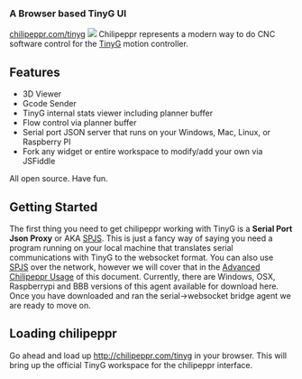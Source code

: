 ### A Browser based TinyG UI
[chilipeppr.com/tinyg](http://chilipeppr.com/tinyg)
![](http://www.chilipeppr.com/img/screenshot-tinyg.png)
Chilipeppr represents a modern way to do CNC software control for the [TinyG](http://synthetos.myshopify.com/products/tinyg) motion controller.
## Features
* 3D Viewer
* Gcode Sender
* TinyG internal stats viewer including planner buffer
* Flow control via planner buffer
* Serial port JSON server that runs on your Windows, Mac, Linux, or Raspberry PI
* Fork any widget or entire workspace to modify/add your own via JSFiddle

All open source. Have fun.

## Getting Started
The first thing you need to get chilipeppr working with TinyG is a **Serial Port Json Proxy** or AKA [SPJS](http://github.com/johnlauer/serial-port-json-server).  This is just a fancy way of saying you need a program running on your local machine that translates serial communications with TinyG to the websocket format.  You can also use [SPJS](http://github.com/johnlauer/serial-port-json-server) over the network, however we will cover that in the [Advanced Chilipeppr Usage](https://github.com/synthetos/TinyG/wiki/chilipeppr-advanced-usage) of this document.  Currently, there are Windows, OSX, Raspberrypi and BBB versions of this agent available for download here.  Once you have downloaded and ran the serial->websocket bridge agent we are ready to move on.

## Loading chilipeppr
Go ahead and load up http://chilipeppr.com/tinyg in your browser.  This will bring up the official TinyG workspace for the chilipeppr interface.